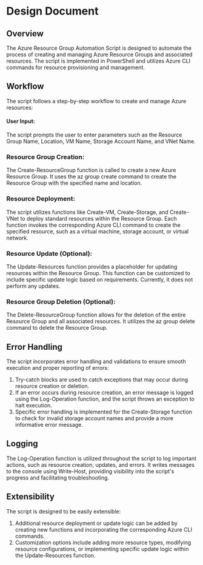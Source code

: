 # Design Document

## Overview
The Azure Resource Group Automation Script is designed to automate the process of creating and managing Azure Resource Groups and associated resources. The script is implemented in PowerShell and utilizes Azure CLI commands for resource provisioning and management.

## Workflow
The script follows a step-by-step workflow to create and manage Azure resources:

#### User Input:
The script prompts the user to enter parameters such as the Resource Group Name, Location, VM Name, Storage Account Name, and VNet Name.

### Resource Group Creation:
The Create-ResourceGroup function is called to create a new Azure Resource Group. It uses the az group create command to create the Resource Group with the specified name and location.

### Resource Deployment:
The script utilizes functions like Create-VM, Create-Storage, and Create-VNet to deploy standard resources within the Resource Group. Each function invokes the corresponding Azure CLI command to create the specified resource, such as a virtual machine, storage account, or virtual network.

### Resource Update (Optional):
The Update-Resources function provides a placeholder for updating resources within the Resource Group. This function can be customized to include specific update logic based on requirements. Currently, it does not perform any updates.

### Resource Group Deletion (Optional):
The Delete-ResourceGroup function allows for the deletion of the entire Resource Group and all associated resources. It utilizes the az group delete command to delete the Resource Group.

##  Error Handling

The script incorporates error handling and validations to ensure smooth execution and proper reporting of errors:
1. Try-catch blocks are used to catch exceptions that may occur during resource creation or deletion.
2. If an error occurs during resource creation, an error message is logged using the Log-Operation function, and the script throws an exception to halt execution.
3. Specific error handling is implemented for the Create-Storage function to check for invalid storage account names and provide a more informative error message.

## Logging
The Log-Operation function is utilized throughout the script to log important actions, such as resource creation, updates, and errors. It writes messages to the console using Write-Host, providing visibility into the script's progress and facilitating troubleshooting.

## Extensibility
The script is designed to be easily extensible:

1. Additional resource deployment or update logic can be added by creating new functions and incorporating the corresponding Azure CLI commands.
2. Customization options include adding more resource types, modifying resource configurations, or implementing specific update logic within the Update-Resources function.
